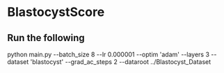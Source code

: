 # BlastocystScore

## Run the following
python main.py  --batch_size 8  --lr 0.000001 --optim 'adam' --layers 3  --dataset 'blastocyst' --grad_ac_steps 2 --dataroot ../Blastocyst_Dataset
